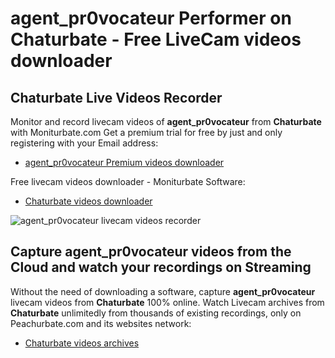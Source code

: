 # agent_pr0vocateur Performer on Chaturbate - Free LiveCam videos downloader

## Chaturbate Live Videos Recorder

Monitor and record livecam videos of **agent_pr0vocateur** from **Chaturbate** with Moniturbate.com
Get a premium trial for free by just and only registering with your Email address:
* [agent_pr0vocateur Premium videos downloader](https://moniturbate.com/request-demo-licence-key.html)

Free livecam videos downloader - Moniturbate Software:
* [Chaturbate videos downloader](https://moniturbate.com/moniturbate-download-software.html)

![agent_pr0vocateur livecam videos recorder](https://peachurnet.com/templates/moniturbate-software.png)


## Capture agent_pr0vocateur videos from the Cloud and watch your recordings on Streaming

Without the need of downloading a software, capture **agent_pr0vocateur** livecam videos from **Chaturbate** 100% online.
Watch Livecam archives from **Chaturbate** unlimitedly from thousands of existing recordings, only on Peachurbate.com and its websites network:
* [Chaturbate videos archives](https://peachurnet.com/)